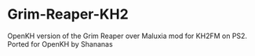 # Grim-Reaper-KH2
OpenKH version of the Grim Reaper over Maluxia mod for KH2FM on PS2.
Ported for OpenKH by Shananas
